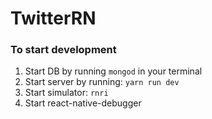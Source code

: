 # TwitterRN
### To start development
1. Start DB by running ```mongod``` in your terminal
2. Start server by running: `yarn run dev`
3. Start simulator: `rnri`
4. Start react-native-debugger
